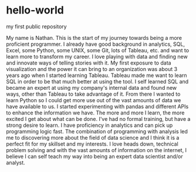 # hello-world
my first public repository

My name is Nathan. This is the start of my journey towards being a more proficient programmer. I already have good background in analytics, SQL, Excel, some Python, some UNIX, some Git, lots of Tableau, etc. and want to learn more to transform my career. I love playing with data and finding new and innovate ways of telling stories with it. My first exposure to data visualization and the power it can bring to an organization was about 3 years ago when I started learning Tableau. Tableau made me want to learn SQL in order to be that much better at using the tool. I self learned SQL and became an expert at using my company's internal data and found new ways, other than Tableau to take advantage of it. From there I wanted to learn Python so I could get more use out of the vast amounts of data we have available to us. I started experimenting with pandas and different APIs to enhance the information we have. The more and more I learn, the more excited I get about what can be done. I've had no formal training, but have a strong desire to learn. I have proficiency in analytics and can pick up programming logic fast. The combination of programming with analysis led me to discovering more about the field of data science and I think it is a perfect fit for my skillset and my interests. I love heads down, technical problem solving and with the vast amounts of information on the internet, I believe I can self teach my way into being an expert data scientist and/or analyst. 
